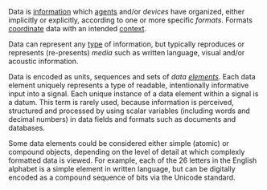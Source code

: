Data is [information](https://github.com/gcassel/Modular-Organization-Terminology/blob/master/terms/information.md) which [agents](https://github.com/gcassel/Modular-Organization-Terminology/blob/master/terms/agent.md) and/or *devices* have organized, either implicitly or explicitly, according to one or more specific *formats*.  Formats [coordinate](https://github.com/gcassel/Modular-Organization-Terminology/blob/master/terms/coordination.md) data with an intended [context](https://github.com/gcassel/Modular-Organization-Terminology/blob/master/terms/context.md).
 
Data can represent any [type](https://github.com/gcassel/Modular-Organization-Terminology/blob/master/terms/type.md) of information, but typically reproduces or represents (re-presents) *media* such as written language, visual and/or acoustic information.  
 
Data is encoded as units, sequences and sets of *data [elements](https://github.com/gcassel/Modular-Organization-Terminology/blob/master/terms/element.md)*.  Each data element uniquely represents a type of readable, intentionally informative input into a signal.  Each unique instance of a data element within a signal is a datum.  This term is rarely used, because information is perceived, structured and processed by using scalar variables (including words and decimal numbers) in data fields and formats such as documents and databases.
 
Some data elements could be considered either simple (atomic) or compound objects, depending on the level of detail at which complexly formatted data is viewed.  For example, each of the 26 letters in the English alphabet is a simple element in written language, but can be digitally encoded as a compound sequence of bits via the Unicode standard.  
